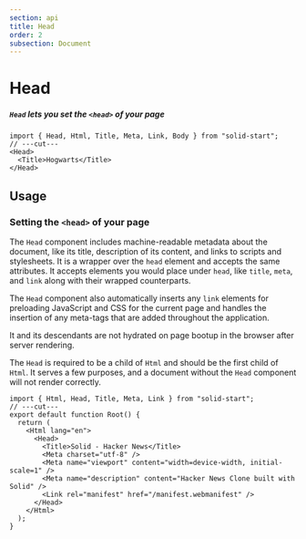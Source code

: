 ```yaml
---
section: api
title: Head
order: 2
subsection: Document
---
```


# Head

##### `Head` lets you set the `<head>` of your page

<div class="text-lg">

```tsx twoslash
import { Head, Html, Title, Meta, Link, Body } from "solid-start";
// ---cut---
<Head>
  <Title>Hogwarts</Title>
</Head>
```

## Usage

### Setting the `<head>` of your page

The `Head` component includes machine-readable metadata about the document, like its title, description of its content, and links to scripts and stylesheets. It is a wrapper over the `head` element and accepts the same attributes. It accepts elements you would place under `head`, like `title`, `meta`, and `link` along with their wrapped counterparts.

The `Head` component also automatically inserts any `link` elements for preloading JavaScript and CSS for the current page and handles the insertion of any meta-tags that are added throughout the application.

It and its descendants are not hydrated on page bootup in the browser after server rendering.

The <token-link id="1" token="Html">`Head`</token-link> is required to be a child of `Html` and should be the first child of <token-link id="1" token="Html">`Html`</token-link>. It serves a few purposes, and a document without the `Head` component will not render correctly.

```tsx twoslash mark=4[5:8]
import { Html, Head, Title, Meta, Link } from "solid-start";
// ---cut---
export default function Root() {
  return (
    <Html lang="en">
      <Head>
        <Title>Solid - Hacker News</Title>
        <Meta charset="utf-8" />
        <Meta name="viewport" content="width=device-width, initial-scale=1" />
        <Meta name="description" content="Hacker News Clone built with Solid" />
        <Link rel="manifest" href="/manifest.webmanifest" />
      </Head>
    </Html>
  );
}
```


